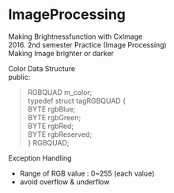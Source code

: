 # ImageProcessing
Making Brightnessfunction with CxImage<br/>
2016. 2nd semester Practice (Image Processing)<br/>
Making Image brighter or darker<br/>

Color Data Structure<br/>
public:<br/>
>RGBQUAD m_color;<br/>
typedef struct tagRGBQUAD {<br/>
>BYTE rgbBlue;<br/>
>BYTE rgbGreen;<br/>
>BYTE rgbRed;<br/>
>BYTE rgbReserved;<br/>
} RGBQUAD;<br/>

Exception Handling<br/>
 - Range of RGB value : 0~255 (each value)<br/>
 - avoid overflow & underflow<br/>
 
